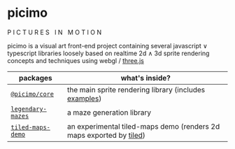 # picimo

P I C T U R E S &nbsp; I N &nbsp; M O T I O N

picimo is a visual art front-end project containing several javascript &or; typescript libraries
loosely based on realtime 2d &and; 3d sprite rendering concepts and techniques using webgl / [three.js](https://threejs.org)

| packages | what's inside? |
|-----------|-------------|
| [`@picimo/core`](packages/picimo-core/) | the main sprite rendering library (includes [examples](packages/picimo-core/examples/)) |
| [`legendary-mazes`](packages/legendary-mazes/) | a maze generation library |
| [`tiled-maps-demo`](packages/tiled-maps-demo/) | an experimental tiled-maps demo (renders 2d maps exported by [tiled](https://www.mapeditor.org/)) |
